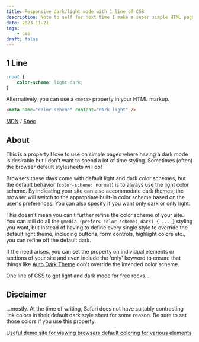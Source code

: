 ```yaml
---
title: Responsive dark/light mode with 1 line of CSS
description: Note to self for next time I make a super simple HTML page.
date: 2023-11-21
tags:
    - css
draft: false
---
```


## 1 Line

```css
:root {
    color-scheme: light dark;
}
```

Alternatively, you can use a `<meta>` property in your HTML markup.

```html
<meta name="color-scheme" content="dark light" />
```

[MDN](https://developer.mozilla.org/en-US/docs/Web/CSS/color-scheme) / [Spec](https://drafts.csswg.org/css-color-adjust/#preferred)

## About

This is a property I love to use on simple pages where having a dark mode is desirable but I don't want to spend a lot of time styling. Sometimes (often) the browser default stylesheets will do!

Browsers these days come with default light and dark color schemes, but the default behavior (`color-scheme: normal`) is to always use the light color scheme. By indicating your site can also accommodate dark themes, the browser will switch to the appropriate built-in color scheme based on the user's preferences. You can also specify if you want only dark or only light.

This doesn't mean you can't further refine the color scheme of your site. You can still do all the `@media (prefers-color-scheme: dark) { ... }` styling you want, but instead of having to define every single style to override the default light theme, including buttons, form controls, highlight colors etc., you can refine off the default dark.

If the need arises, you can set the property on individual elements or sections of your site and even include the 'only' keyword to ensure that things like [Auto Dark Theme](https://developer.chrome.com/blog/auto-dark-theme/#per-element-opt-out) don't override the intended color scheme.

One line of CSS to get light and dark mode for free rocks...

## Disclaimer

...mostly. At the time of writing, Safari does not have suitably contrasting link colors in their default dark style sheet for some reason. Be sure to set those colors if you use this property.

[Useful demo site for viewing browsers default coloring for various elements](https://color-scheme-demo.glitch.me)
